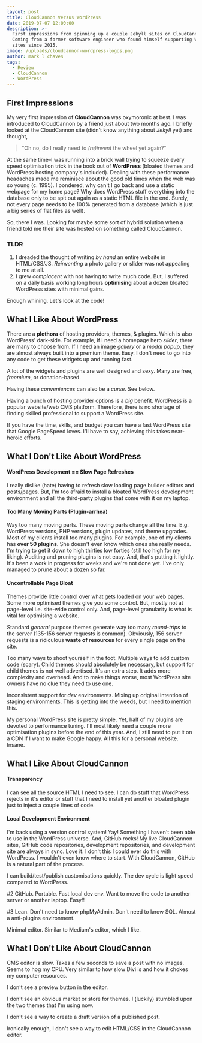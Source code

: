 ```yaml
---
layout: post
title: CloudCannon Versus WordPress
date: 2019-07-07 12:00:00
description: >-
  First impressions from spinning up a couple Jekyll sites on CloudCannon.
  Coming from a former software engineer who found himself supporting WordPress
  sites since 2015.
image: /uploads/cloudcannon-wordpress-logos.png
author: mark l chaves
tags:
  - Review
  - CloudCannon
  - WordPress
---
```


## First Impressions

My very first impression of **CloudCannon** was oxymoronic at best. I was introduced to CloudCannon by a friend just about two months ago. I briefly looked at the CloudCannon site (didn't know anything about *Jekyll* yet) and thought,

> "Oh no, do I really need to *(re)invent* the wheel yet again?"

At the same time–I was running into a brick wall trying to squeeze every speed optimisation trick in the book out of **WordPress** (bloated themes and WordPress hosting company's included). Dealing with these performance headaches made me reminisce about the good old times when the web was so young (c. 1995). I pondered, why can't I go back and use a static webpage for my home page? Why does WordPress stuff everything into the database only to be spit out again as a static HTML file in the end. Surely, not every page needs to be 100% generated from a database (which is just a big series of flat files as well).

So, there I was. Looking for maybe some sort of hybrid solution when a friend told me their site was hosted on something called CloudCannon.

### TLDR

1. I dreaded the thought of writing *by hand* an entire website in HTML/CSS/JS. *Reinventing* a photo gallery or slider was not appealing to me at all.
2. I grew *complacent* with not having to write much code. But, I suffered on a daily basis working long hours **optimising** about a dozen bloated WordPress sites with minimal gains.

Enough whining. Let's look at the code\!

## What I Like About WordPress

There are a **plethora** of hosting providers, themes, & plugins. Which is also WordPress' dark-side. For example, if I need a homepage hero *slider*, there are many to choose from. If I need an image *gallery* or a *modal popup*, they are almost always built into a premium theme. Easy. I don't need to go into any code to get these widgets up and running fast.

A lot of the widgets and plugins are well designed and sexy. Many are free, *freemium*, or donation-based.

Having these *conveniences* can also be a *curse*. See below.

Having a bunch of hosting provider options is a *big* benefit. WordPress is a popular website/web CMS platform. Therefore, there is no shortage of finding skilled professional to support a WordPress site.

If you have the time, skills, and budget you can have a fast WordPress site that Google PageSpeed loves. I'll have to say, achieving this takes near-heroic efforts.

## What I Don't Like About WordPress

#### WordPress Development == Slow Page Refreshes

I really dislike (hate) having to refresh slow loading page builder editors and posts/pages. But, I'm too afraid to install a bloated WordPress development environment and all the third-party plugins that come with it on my laptop.

#### Too Many Moving Parts (Plugin-arrhea)

Way too many moving parts. These moving parts change all the time. E.g. WordPress versions, PHP versions, plugin updates, and theme upgrades. Most of my clients install too many plugins. For example, one of my clients has **over 50 plugins**. She doesn't even know which ones she really needs. I'm trying to get it down to high thirties low forties (still too high for my liking). Auditing and pruning plugins is not easy. And, that's putting it lightly. It's been a work in progress for weeks and we're not done yet. I've only managed to prune about a dozen so far.

#### Uncontrollable Page Bloat

Themes provide little control over what gets loaded on your web pages. Some more optimised themes give you some control. But, mostly not at page-level i.e. site-wide control only. And, page-level granularity is what is vital for optimising a website.

Standard *general* purpose themes generate way too many *round-trips* to the server (135-156 server requests is common). Obviously, 156 server requests is a ridiculous **waste of resources** for every single page on the site.

Too many ways to shoot yourself in the foot. Multiple ways to add custom code (scary). Child themes should absolutely be necessary, but support for child themes is not well advertised. It's an extra step. It adds more complexity and overhead. And to make things worse, most WordPress site owners have no clue they need to use one.

Inconsistent support for *dev* environments. Mixing up original intention of staging environments. This is getting into the weeds, but I need to mention this.

My personal WordPress site is pretty simple. Yet, half of my plugins are devoted to performance tuning. I'll most likely need a couple more optimisation plugins before the end of this year. And, I still need to put it on a CDN if I want to make Google happy. All this for a personal website. Insane.

## What I Like About CloudCannon

#### Transparency

I can see all the source HTML I need to see. I can do stuff that WordPress rejects in it's editor or stuff that I need to install yet another bloated plugin just to inject a couple lines of code.

#### Local Development Environment

I'm back using a version control system\! Yay\! Something I haven't been able to use in the WordPress universe. And, GitHub rocks\! My live CloudCannon sites, GitHub code repositories, development repositories, and development site are always in sync. Love it. I don't this I could ever do this with WordPress. I wouldn't even know where to start. With CloudCannon, GitHub is a natural part of the process.

I can build/test/publish customisations quickly. The dev cycle is light speed compared to WordPress.

\#2 GitHub. Portable. Fast local dev env. Want to move the code to another server or another laptop. Easy\!\!

\#3 Lean. Don't need to know phpMyAdmin. Don't need to know SQL. Almost a anti-plugins environment.

Minimal editor. Similar to Medium's editor, which I like.

## What I Don't Like About CloudCannon

CMS editor is slow. Takes a few seconds to save a post with no images. Seems to hog my CPU. Very similar to how slow Divi is and how it chokes my computer resources.

I don't see a preview button in the editor.

I don't see an obvious market or store for themes. I (luckily) stumbled upon the two themes that I'm using now.

I don't see a way to create a draft version of a published post.

Ironically enough, I don't see a way to edit HTML/CSS in the CloudCannon editor.